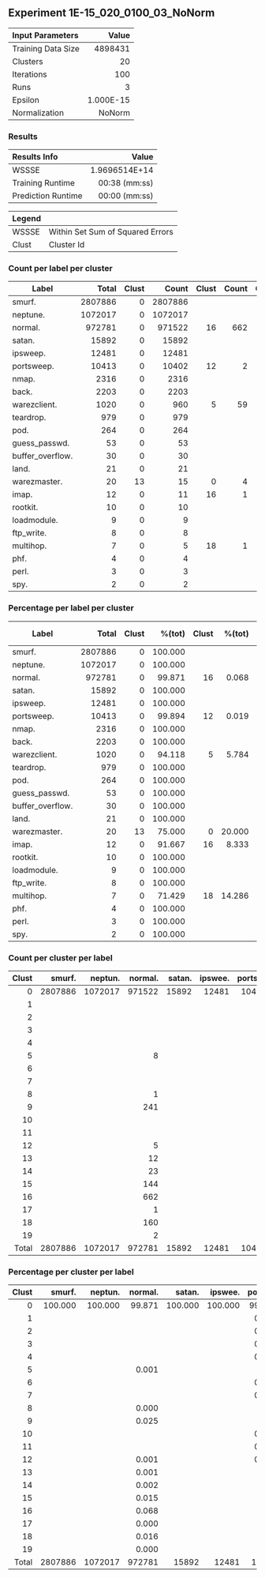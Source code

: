 ## Experiment 1E-15_020_0100_03_NoNorm


| Input Parameters     |   Value   |
| :------------------- | --------: |
| Training Data Size   |   4898431 |
| Clusters             |        20 |
| Iterations           |       100 |
| Runs                 |         3 |
| Epsilon              | 1.000E-15 |
| Normalization        | NoNorm |


### Results

| Results Info         | Value         |
| :------------------- | ------------: |
| WSSSE                | 1.9696514E+14 |
| Training Runtime     | 00:38 (mm:ss) |
| Prediction Runtime   | 00:00 (mm:ss) |

| Legend ||
| ------ | -------------------------------- |
| WSSSE  | Within Set Sum of Squared Errors |
| Clust  | Cluster Id                       |


### Count per label per cluster

| Label                |   Total   | Clust | Count   | Clust | Count   | Clust | Count   | Clust | Count   | Clust | Count   | Clust | Count   | Clust | Count   | Clust | Count   | Clust | Count   | Clust | Count   |
| -------------------- | --------: | ----: | ------: | ----: | ------: | ----: | ------: | ----: | ------: | ----: | ------: | ----: | ------: | ----: | ------: | ----: | ------: | ----: | ------: | ----: | ------: |
| smurf.               |   2807886 |     0 | 2807886 |
| neptune.             |   1072017 |     0 | 1072017 |
| normal.              |    972781 |     0 |  971522 |    16 |     662 |     9 |     241 |    18 |     160 |    15 |     144 |    14 |      23 |    13 |      12 |     5 |       8 |    12 |       5 |    19 |       2 |
| satan.               |     15892 |     0 |   15892 |
| ipsweep.             |     12481 |     0 |   12481 |
| portsweep.           |     10413 |     0 |   10402 |    12 |       2 |     6 |       2 |     4 |       1 |    11 |       1 |     3 |       1 |     7 |       1 |     2 |       1 |     1 |       1 |    10 |       1 |
| nmap.                |      2316 |     0 |    2316 |
| back.                |      2203 |     0 |    2203 |
| warezclient.         |      1020 |     0 |     960 |     5 |      59 |     9 |       1 |
| teardrop.            |       979 |     0 |     979 |
| pod.                 |       264 |     0 |     264 |
| guess_passwd.        |        53 |     0 |      53 |
| buffer_overflow.     |        30 |     0 |      30 |
| land.                |        21 |     0 |      21 |
| warezmaster.         |        20 |    13 |      15 |     0 |       4 |    18 |       1 |
| imap.                |        12 |     0 |      11 |    16 |       1 |
| rootkit.             |        10 |     0 |      10 |
| loadmodule.          |         9 |     0 |       9 |
| ftp_write.           |         8 |     0 |       8 |
| multihop.            |         7 |     0 |       5 |    18 |       1 |    16 |       1 |
| phf.                 |         4 |     0 |       4 |
| perl.                |         3 |     0 |       3 |
| spy.                 |         2 |     0 |       2 |


### Percentage per label per cluster

| Label                |   Total   | Clust | %(tot)  | Clust | %(tot)  | Clust | %(tot)  | Clust | %(tot)  | Clust | %(tot)  | Clust | %(tot)  | Clust | %(tot)  | Clust | %(tot)  | Clust | %(tot)  | Clust | %(tot)  |
| -------------------- | --------: | ----: | ------: | ----: | ------: | ----: | ------: | ----: | ------: | ----: | ------: | ----: | ------: | ----: | ------: | ----: | ------: | ----: | ------: | ----: | ------: |
| smurf.               |   2807886 |     0 | 100.000 |
| neptune.             |   1072017 |     0 | 100.000 |
| normal.              |    972781 |     0 |  99.871 |    16 |   0.068 |     9 |   0.025 |    18 |   0.016 |    15 |   0.015 |    14 |   0.002 |    13 |   0.001 |     5 |   0.001 |    12 |   0.001 |    19 |   0.000 |
| satan.               |     15892 |     0 | 100.000 |
| ipsweep.             |     12481 |     0 | 100.000 |
| portsweep.           |     10413 |     0 |  99.894 |    12 |   0.019 |     6 |   0.019 |     4 |   0.010 |    11 |   0.010 |     3 |   0.010 |     7 |   0.010 |     2 |   0.010 |     1 |   0.010 |    10 |   0.010 |
| nmap.                |      2316 |     0 | 100.000 |
| back.                |      2203 |     0 | 100.000 |
| warezclient.         |      1020 |     0 |  94.118 |     5 |   5.784 |     9 |   0.098 |
| teardrop.            |       979 |     0 | 100.000 |
| pod.                 |       264 |     0 | 100.000 |
| guess_passwd.        |        53 |     0 | 100.000 |
| buffer_overflow.     |        30 |     0 | 100.000 |
| land.                |        21 |     0 | 100.000 |
| warezmaster.         |        20 |    13 |  75.000 |     0 |  20.000 |    18 |   5.000 |
| imap.                |        12 |     0 |  91.667 |    16 |   8.333 |
| rootkit.             |        10 |     0 | 100.000 |
| loadmodule.          |         9 |     0 | 100.000 |
| ftp_write.           |         8 |     0 | 100.000 |
| multihop.            |         7 |     0 |  71.429 |    18 |  14.286 |    16 |  14.286 |
| phf.                 |         4 |     0 | 100.000 |
| perl.                |         3 |     0 | 100.000 |
| spy.                 |         2 |     0 | 100.000 |


### Count per cluster per label

| Clust | smurf.  | neptun. | normal. | satan.  | ipswee. | portsw. | nmap.   | back.   | warezc. | teardr. | pod.    | guess_. | buffer. | land.   | warezm. | imap.   | rootki. | loadmo. | ftp_wr. | multih. | phf.    | perl.   | spy.    |
| ----: | ------: | ------: | ------: | ------: | ------: | ------: | ------: | ------: | ------: | ------: | ------: | ------: | ------: | ------: | ------: | ------: | ------: | ------: | ------: | ------: | ------: | ------: | ------: |
|     0 | 2807886 | 1072017 |  971522 |   15892 |   12481 |   10402 |    2316 |    2203 |     960 |     979 |     264 |      53 |      30 |      21 |       4 |      11 |      10 |       9 |       8 |       5 |       4 |       3 |       2 |
|     1 |         |         |         |         |         |       1 |         |         |         |         |         |         |         |         |         |         |         |         |         |         |         |         |         |
|     2 |         |         |         |         |         |       1 |         |         |         |         |         |         |         |         |         |         |         |         |         |         |         |         |         |
|     3 |         |         |         |         |         |       1 |         |         |         |         |         |         |         |         |         |         |         |         |         |         |         |         |         |
|     4 |         |         |         |         |         |       1 |         |         |         |         |         |         |         |         |         |         |         |         |         |         |         |         |         |
|     5 |         |         |       8 |         |         |         |         |         |      59 |         |         |         |         |         |         |         |         |         |         |         |         |         |         |
|     6 |         |         |         |         |         |       2 |         |         |         |         |         |         |         |         |         |         |         |         |         |         |         |         |         |
|     7 |         |         |         |         |         |       1 |         |         |         |         |         |         |         |         |         |         |         |         |         |         |         |         |         |
|     8 |         |         |       1 |         |         |         |         |         |         |         |         |         |         |         |         |         |         |         |         |         |         |         |         |
|     9 |         |         |     241 |         |         |         |         |         |       1 |         |         |         |         |         |         |         |         |         |         |         |         |         |         |
|    10 |         |         |         |         |         |       1 |         |         |         |         |         |         |         |         |         |         |         |         |         |         |         |         |         |
|    11 |         |         |         |         |         |       1 |         |         |         |         |         |         |         |         |         |         |         |         |         |         |         |         |         |
|    12 |         |         |       5 |         |         |       2 |         |         |         |         |         |         |         |         |         |         |         |         |         |         |         |         |         |
|    13 |         |         |      12 |         |         |         |         |         |         |         |         |         |         |         |      15 |         |         |         |         |         |         |         |         |
|    14 |         |         |      23 |         |         |         |         |         |         |         |         |         |         |         |         |         |         |         |         |         |         |         |         |
|    15 |         |         |     144 |         |         |         |         |         |         |         |         |         |         |         |         |         |         |         |         |         |         |         |         |
|    16 |         |         |     662 |         |         |         |         |         |         |         |         |         |         |         |         |       1 |         |         |         |       1 |         |         |         |
|    17 |         |         |       1 |         |         |         |         |         |         |         |         |         |         |         |         |         |         |         |         |         |         |         |         |
|    18 |         |         |     160 |         |         |         |         |         |         |         |         |         |         |         |       1 |         |         |         |         |       1 |         |         |         |
|    19 |         |         |       2 |         |         |         |         |         |         |         |         |         |         |         |         |         |         |         |         |         |         |         |         |
| Total | 2807886 | 1072017 |  972781 |   15892 |   12481 |   10413 |    2316 |    2203 |    1020 |     979 |     264 |      53 |      30 |      21 |      20 |      12 |      10 |       9 |       8 |       7 |       4 |       3 |       2 |


### Percentage per cluster per label

| Clust | smurf.  | neptun. | normal. | satan.  | ipswee. | portsw. | nmap.   | back.   | warezc. | teardr. | pod.    | guess_. | buffer. | land.   | warezm. | imap.   | rootki. | loadmo. | ftp_wr. | multih. | phf.    | perl.   | spy.    |
| ----: | ------: | ------: | ------: | ------: | ------: | ------: | ------: | ------: | ------: | ------: | ------: | ------: | ------: | ------: | ------: | ------: | ------: | ------: | ------: | ------: | ------: | ------: | ------: |
|     0 | 100.000 | 100.000 |  99.871 | 100.000 | 100.000 |  99.894 | 100.000 | 100.000 |  94.118 | 100.000 | 100.000 | 100.000 | 100.000 | 100.000 |  20.000 |  91.667 | 100.000 | 100.000 | 100.000 |  71.429 | 100.000 | 100.000 | 100.000 |
|     1 |         |         |         |         |         |   0.010 |         |         |         |         |         |         |         |         |         |         |         |         |         |         |         |         |         |
|     2 |         |         |         |         |         |   0.010 |         |         |         |         |         |         |         |         |         |         |         |         |         |         |         |         |         |
|     3 |         |         |         |         |         |   0.010 |         |         |         |         |         |         |         |         |         |         |         |         |         |         |         |         |         |
|     4 |         |         |         |         |         |   0.010 |         |         |         |         |         |         |         |         |         |         |         |         |         |         |         |         |         |
|     5 |         |         |   0.001 |         |         |         |         |         |   5.784 |         |         |         |         |         |         |         |         |         |         |         |         |         |         |
|     6 |         |         |         |         |         |   0.019 |         |         |         |         |         |         |         |         |         |         |         |         |         |         |         |         |         |
|     7 |         |         |         |         |         |   0.010 |         |         |         |         |         |         |         |         |         |         |         |         |         |         |         |         |         |
|     8 |         |         |   0.000 |         |         |         |         |         |         |         |         |         |         |         |         |         |         |         |         |         |         |         |         |
|     9 |         |         |   0.025 |         |         |         |         |         |   0.098 |         |         |         |         |         |         |         |         |         |         |         |         |         |         |
|    10 |         |         |         |         |         |   0.010 |         |         |         |         |         |         |         |         |         |         |         |         |         |         |         |         |         |
|    11 |         |         |         |         |         |   0.010 |         |         |         |         |         |         |         |         |         |         |         |         |         |         |         |         |         |
|    12 |         |         |   0.001 |         |         |   0.019 |         |         |         |         |         |         |         |         |         |         |         |         |         |         |         |         |         |
|    13 |         |         |   0.001 |         |         |         |         |         |         |         |         |         |         |         |  75.000 |         |         |         |         |         |         |         |         |
|    14 |         |         |   0.002 |         |         |         |         |         |         |         |         |         |         |         |         |         |         |         |         |         |         |         |         |
|    15 |         |         |   0.015 |         |         |         |         |         |         |         |         |         |         |         |         |         |         |         |         |         |         |         |         |
|    16 |         |         |   0.068 |         |         |         |         |         |         |         |         |         |         |         |         |   8.333 |         |         |         |  14.286 |         |         |         |
|    17 |         |         |   0.000 |         |         |         |         |         |         |         |         |         |         |         |         |         |         |         |         |         |         |         |         |
|    18 |         |         |   0.016 |         |         |         |         |         |         |         |         |         |         |         |   5.000 |         |         |         |         |  14.286 |         |         |         |
|    19 |         |         |   0.000 |         |         |         |         |         |         |         |         |         |         |         |         |         |         |         |         |         |         |         |         |
| Total | 2807886 | 1072017 |  972781 |   15892 |   12481 |   10413 |    2316 |    2203 |    1020 |     979 |     264 |      53 |      30 |      21 |      20 |      12 |      10 |       9 |       8 |       7 |       4 |       3 |       2 |
